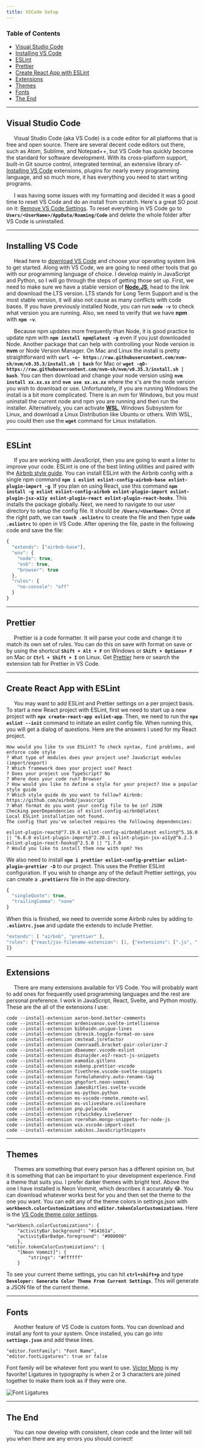 ```yaml
---
title: VSCode Setup
---
```


### Table of Contents

- [Visual Studio Code](#visual-studio-code)
- [Installing VS Code](#installing-vs-code)
- [ESLint](#eslint)
- [Prettier](#prettier)
- [Create React App with ESLint](#create-react-app-with-eslint)
- [Extensions](#extensions)
- [Themes](#themes)
- [Fonts](#fonts)
- [The End](#the-end)

---

## Visual Studio Code

&nbsp;&nbsp;&nbsp;&nbsp;&nbsp;Visual Studio Code (aka VS Code) is a code editor for all platforms that is free and open source. There are several decent code editors out there, such as Atom, Sublime, and Notepad++, but VS Code has quickly become the standard for software development. With its cross-platform support, built-in Git source control, integrated terminal, an extensive library of- [Installing VS Code](#installing-vs-code)
 extensions, plugins for nearly every programming language, and so much more, it has everything you need to start writing programs.

&nbsp;&nbsp;&nbsp;&nbsp;&nbsp;I was having some issues with my formatting and decided it was a good time to reset VS Code and do an install from scratch. Here's a great SO post on it: [Remove VS Code Settings](https://stackoverflow.com/questions/36108515/how-to-reset-settings-in-visual-studio-code). To reset everything in VS Code go to **`Users/<UserName>/AppData/Roaming/Code`** and delete the whole folder after VS Code is uninstalled.

---

## Installing VS Code

&nbsp;&nbsp;&nbsp;&nbsp;&nbsp;Head here to [download VS Code](https://code.visualstudio.com/download) and choose your operating system link to get started. Along with VS Code, we are going to need other tools that go with our programming language of choice. I develop mainly in JavaScript and Python, so I will go through the steps of getting those set up. First, we need to make sure we have a stable version of **[Node.JS](https://nodejs.org/en/)**, head to the link and download the LTS version. LTS stands for Long Term Support and is the most stable version, it will also not cause as many conflicts with code bases. If you have previously installed Node, you can run **`node -v`** to check what version you are running. Also, we need to verify that we have **npm** with **`npm -v`**.

&nbsp;&nbsp;&nbsp;&nbsp;&nbsp;Because npm updates more frequently than Node, it is good practice to update npm with **`npm install npm@latest -g`** even if you just downloaded Node. Another package that can help with controlling your Node version is **nvm** or Node Version Manager. On Mac and Linux the install is pretty straightforward with **`curl -o- https://raw.githubusercontent.com/nvm-sh/nvm/v0.35.3/install.sh | bash`** for Mac or **`wget -qO- https://raw.githubusercontent.com/nvm-sh/nvm/v0.35.3/install.sh | bash`**. You can then download and change your node version using **`nvm install xx.xx.xx`** and **`nvm use xx.xx.xx`** where the x's are the node version you wish to download or use. Unfortunately, if you are running Windows the install is a bit more complicated. There is an nvm for Windows, but you must uninstall the current node and npm you are running and then run the installer. Alternatively, you can activate **[WSL](https://docs.microsoft.com/en-us/windows/wsl/install-win10)**, Windows Subsystem for Linux, and download a Linux Distribution like Ubuntu or others. With WSL, you could then use the **`wget`** command for Linux installation.

---

## ESLint

&nbsp;&nbsp;&nbsp;&nbsp;&nbsp;If you are working with JavaScript, then you are going to want a linter to improve your code. ESLint is one of the best linting utilities and paired with the [Airbnb style guide](https://medium.com/medvine/install-eslint-global-with-airbnb-style-guide-and-use-it-in-vscode-d752dfa40b21). You can install ESLint with the Airbnb config with a single npm command **`npm i eslint eslint-config-airbnb-base eslint-plugin-import -g`**. If you plan on using React, use this command **`npm install -g eslint eslint-config-airbnb eslint-plugin-import eslint-plugin-jsx-a11y eslint-plugin-react eslint-plugin-react-hooks`**. This installs the package globally. Next, we need to navigate to our user directory to setup the config file. It should be **`/Users/<UserName>`**. Once at the right path, we can **`touch .eslintrc`** to create the file and then type **`code .eslintrc`** to open in VS Code. After opening the file, paste in the following code and save the file:

```javascript
{
  "extends": ["airbnb-base"],
  "env": {
    "node": true,
    "es6": true,
    "browser": true
  },
  "rules": {
    "no-console": "off"
  }
}
```

---

## Prettier

&nbsp;&nbsp;&nbsp;&nbsp;&nbsp;Prettier is a code formatter. It will parse your code and change it to match its own set of rules. You can do this on save with format on save or by using the shortcut **`Shift + Alt + F`** on Windows or **`Shift + Options+ F`** on Mac or **`Ctrl + Shift + I`** on Linux. Get [Prettier](https://marketplace.visualstudio.com/items?itemName=esbenp.prettier-vscode) here or search the extension tab for Prettier in VS Code.

---

## Create React App with ESLint

&nbsp;&nbsp;&nbsp;&nbsp;&nbsp;You may want to add ESLint and Prettier settings on a per project basis. To start a new React project with ESLint, first we need to start up a new project with **`npx create-react-app eslint-app`**. Then, we need to run the **`npx eslint --init`** command to initiate an eslint config file. When running this, you will get a dialog of questions. Here are the answers I used for my React project.

```
How would you like to use ESLint? To check syntax, find problems, and enforce code style
? What type of modules does your project use? JavaScript modules (import/export)
? Which framework does your project use? React
? Does your project use TypeScript? No
? Where does your code run? Browser
? How would you like to define a style for your project? Use a popular style guide
? Which style guide do you want to follow? Airbnb: https://github.com/airbnb/javascript
? What format do you want your config file to be in? JSON
Checking peerDependencies of eslint-config-airbnb@latest
Local ESLint installation not found.
The config that you've selected requires the following dependencies:

eslint-plugin-react@^7.19.0 eslint-config-airbnb@latest eslint@^5.16.0 || ^6.8.0 eslint-plugin-import@^2.20.1 eslint-plugin-jsx-a11y@^6.2.3 eslint-plugin-react-hooks@^2.5.0 || ^1.7.0
? Would you like to install them now with npm? Yes
```

We also need to install **`npm i prettier eslint-config-prettier eslint-plugin-prettier -D`** to our project. This uses the Prettier ESLint configuration.
If you wish to change any of the default Prettier settings, you can create a **`.prettierrc`** file in the app directory.

```javascript
{
  "singleQuote": true,
  "trailingComma": "none"
}
```

When this is finished, we need to override some Airbnb rules by adding to **`.eslintrc.json`** and update the extends to include Prettier.

```javascript
"extends": [ "airbnb", "prettier" ],
"rules": {"react/jsx-filename-extension": [1, {"extensions": [".js", ".jsx"]}
]}
```

---

## Extensions

&nbsp;&nbsp;&nbsp;&nbsp;&nbsp;There are many extensions available for VS Code. You will probably want to add ones for frequently used programming languages and the rest are personal preference. I work in JavaScript, React, Svelte, and Python mostly. These are the all of the extensions I use:

```
code --install-extension aaron-bond.better-comments
code --install-extension ardenivanov.svelte-intellisense
code --install-extension bibhasdn.unique-lines
code --install-extension cbrevik.toggle-format-on-save
code --install-extension cmstead.jsrefactor
code --install-extension CoenraadS.bracket-pair-colorizer-2
code --install-extension dbaeumer.vscode-eslint
code --install-extension dsznajder.es7-react-js-snippets
code --install-extension eamodio.gitlens
code --install-extension esbenp.prettier-vscode
code --install-extension fivethree.vscode-svelte-snippets
code --install-extension formulahendry.auto-rename-tag
code --install-extension ghgofort.neon-vommit
code --install-extension JamesBirtles.svelte-vscode
code --install-extension ms-python.python
code --install-extension ms-vscode-remote.remote-wsl
code --install-extension ms-vsliveshare.vsliveshare
code --install-extension pnp.polacode
code --install-extension ritwickdey.LiveServer
code --install-extension roerohan.mongo-snippets-for-node-js
code --install-extension wix.vscode-import-cost
code --install-extension xabikos.JavaScriptSnippets
```

---

## Themes

&nbsp;&nbsp;&nbsp;&nbsp;&nbsp;Themes are something that every person has a different opinion on, but it is something that can be important to your development experience. Find a theme that suits you. I prefer darker themes with bright text. Above the one I have installed is Neon Vommit, which describes it accurately :joy:. You can download whatever works best for you and then set the theme to the one you want. You can edit any of the theme colors in settings.json with **`workbench.colorCustomizations`** and **`editor.tokenColorCustomizations`**. Here is the [VS Code theme color settings](https://code.visualstudio.com/api/references/theme-color). 

```
"workbench.colorCustomizations": {
    "activityBar.background": "#14161a",
    "activityBarBadge.foreground": "#000000"
    },
"editor.tokenColorCustomizations": {
    "[Neon Vommit]": {
        "strings": "#ffffff"
    }
```

To see your current theme settings, you can hit **`ctrl+shift+p`** and type **`Developer: Generate Color Theme From Current Settings`**. This will generate a JSON file of the current theme.

---

## Fonts

&nbsp;&nbsp;&nbsp;&nbsp;&nbsp;Another feature of VS Code is custom fonts. You can download and install any font to your system. Once installed, you can go into **`settings.json`** and add these lines.

```
"editor.fontFamily": "Font Name",
"editor.fontLigatures": true or false
```

Font family will be whatever font you want to use. [Victor Mono](https://rubjo.github.io/victor-mono/) is my favorite! Ligatures in typography is when 2 or 3 characters are joined together to make them look as if they were one.

![Font Ligatures](https://i.ytimg.com/vi/PRMQ7bFK3L4/maxresdefault.jpg)

---

## The End

&nbsp;&nbsp;&nbsp;&nbsp;&nbsp;You can now develop with consistent, clean code and the linter will tell you when there are any errors you should correct!
